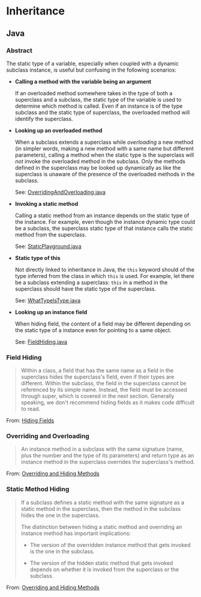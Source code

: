 # Inheritance

## Java

### Abstract

The static type of a variable, especially when coupled with a dynamic subclass instance, is useful but confusing in the following scenarios:

- **Calling a method with the variable being an argument**

    If an overloaded method somewhere takes in the type of both a superclass and a subclass, the static type of the variable is used to determine which method is called. Even if an instance is of the type subclass and the static type of superclass, the overloaded method will identify the superclass.

- **Looking up an overloaded method**

    When a subclass extends a superclass while *overloading* a new method (in simpler words, making a new method with a same name but different parameters), calling a method when the static type is the superclass will *not* invoke the overloaded method in the subclass. Only the methods defined in the superclass may be looked up dynamically as like the superclass is unaware of the presence of the overloaded methods in the subclass. 
    
    See: [OverridingAndOverloading.java](OverridingAndOverloading.java)

- **Invoking a static method**

    Calling a static method from an instance depends on the static type of the instance. For example, even though the instance dynamic type could be a subclass, the superclass static type of that instance calls the static method from the superclass.
     
     See: [StaticPlayground.java](StaticPlayground.java)

- **Static type of this**

    Not directly linked to inheritance in Java, the `this` keyword should of the type inferred from the class in which `this` is used. For example, let there be a subclass extending a superclass: `this` in a method in the superclass should have the static type of the superclass.
    
    See: [WhatTypeIsType.java](WhatTypeIsThis.java)

- **Looking up an instance field**
    
    When hiding field, the content of a field may be different depending on the static type of a instance even for pointing to a same object.

    See: [FieldHiding.java](FieldHiding.java)

### Field Hiding

> Within a class, a field that has the same name as a field in the superclass hides the superclass's field, even if their types are different. Within the subclass, the field in the superclass cannot be referenced by its simple name. Instead, the field must be accessed through super, which is covered in the next section. Generally speaking, we don't recommend hiding fields as it makes code difficult to read.

From: [Hiding Fields](https://docs.oracle.com/javase/tutorial/java/IandI/hidevariables.html)

### Overriding and Overloading

> An instance method in a subclass with the same signature (name, plus the number and the type of its parameters) and return type as an instance method in the superclass overrides the superclass's method.

From: [Overriding and Hiding Methods](https://docs.oracle.com/javase/tutorial/java/IandI/override.html)

### Static Method Hiding

> If a subclass defines a static method with the same signature as a static method in the superclass, then the method in the subclass hides the one in the superclass.
> 
> The distinction between hiding a static method and overriding an instance method has important implications:
>
> - The version of the overridden instance method that gets invoked is the one in the subclass.
>
> - The version of the hidden static method that gets invoked depends on whether it is invoked from the superclass or the subclass.

From: [Overriding and Hiding Methods](https://docs.oracle.com/javase/tutorial/java/IandI/override.html)

